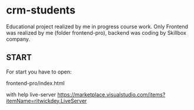 # crm-students

Educational project realized by me in progress course work.
Only Frontend was realized by me (folder frontend-pro), backend was coding by Skillbox company.

START
-----------

For start you have to open:

frontend-pro/index.html

with help live-server 
https://marketplace.visualstudio.com/items?itemName=ritwickdey.LiveServer

